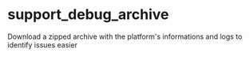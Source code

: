 # support_debug_archive
Download a zipped archive with the platform's informations and logs to identify issues easier
